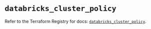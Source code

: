 # `databricks_cluster_policy`

Refer to the Terraform Registry for docs: [`databricks_cluster_policy`](https://registry.terraform.io/providers/databricks/databricks/1.55.0/docs/resources/cluster_policy).
